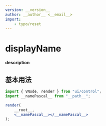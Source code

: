 ```yaml
---
version: __version__
author: __author__ <__email__>
import:
    - typo/reset
---
```

# __displayName__
__description__

## 基本用法

```jsx demo
import { VNode, render } from "ui/control";
import __namePascal__ from "__path__";

render(
    __root__,
    <__namePascal__></__namePascal__>
);
```
